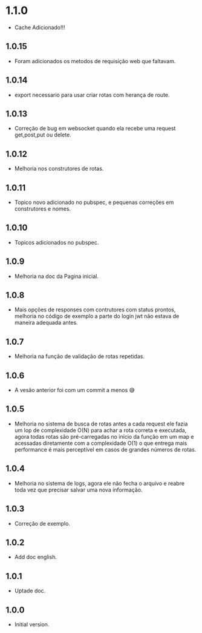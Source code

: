 # 1.1.0

- Cache Adicionado!!!

## 1.0.15

- Foram adicionados os metodos de requisição web que faltavam.

## 1.0.14

- export necessario para usar criar rotas com herança de route.

## 1.0.13

- Correção de bug em websocket quando ela recebe uma request get,post,put ou delete.

## 1.0.12

- Melhoria nos construtores de rotas.

## 1.0.11

- Topico novo adicionado no pubspec, e pequenas correções em construtores e nomes.

## 1.0.10

- Topicos adicionados no pubspec.

## 1.0.9

- Melhoria na doc da Pagina inicial.

## 1.0.8

- Mais opções de responses com contrutores com status prontos, melhoria no código de exemplo a parte do login jwt não estava de maneira adequada antes.

## 1.0.7

- Melhoria na função de validação de rotas repetidas.

## 1.0.6

- A vesão anterior foi com um commit a menos 😅

## 1.0.5

- Melhoria no sistema de busca de rotas antes a cada request ele fazia um lop de complexidade O(N) para achar a rota correta e executada, agora todas rotas são pré-carregadas no início da função em um map e acessadas diretamente com a complexidade O(1) o que entrega mais performance é mais perceptível em casos de grandes números de rotas.

## 1.0.4

- Melhoria no sistema de logs, agora ele não fecha o arquivo e reabre toda vez que precisar salvar uma nova informação.

## 1.0.3

- Correção de exemplo.

## 1.0.2

- Add doc english.

## 1.0.1

- Uptade doc.

## 1.0.0

- Initial version.
